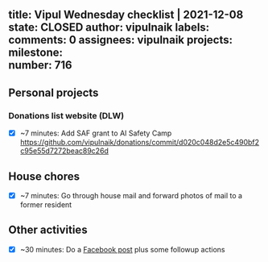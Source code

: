 title:	Vipul Wednesday checklist | 2021-12-08
state:	CLOSED
author:	vipulnaik
labels:	
comments:	0
assignees:	vipulnaik
projects:	
milestone:	
number:	716
--
## Personal projects

### Donations list website (DLW)

- [x] ~7 minutes: Add SAF grant to AI Safety Camp https://github.com/vipulnaik/donations/commit/d020c048d2e5c490bf2c95e55d7272beac89c26d

## House chores

- [x] ~7 minutes: Go through house mail and forward photos of mail to a former resident

## Other activities

- [x] ~30 minutes: Do a [Facebook post](https://www.facebook.com/groups/openborders/posts/4441720569257963/) plus some followup actions
